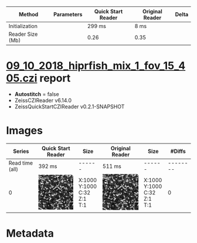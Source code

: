|  Method            | Parameters       | Quick Start Reader | Original Reader | Delta  |
| -------------------|------------------|--------------------|-----------------|------- |
| Initialization     |                  |299 ms|8 ms|        |
| Reader Size (Mb)     |                  |0.26|0.35|        |
# [09_10_2018_hiprfish_mix_1_fov_15_405.czi](https://zenodo.org/record/3457096/files/09_10_2018_hiprfish_mix_1_fov_15_405.czi) report
 - **Autostitch** = false
 - ZeissCZIReader v6.14.0
 - ZeissQuickStartCZIReader v0.2.1-SNAPSHOT

# Images 

| Series            | Quick Start Reader | Size | Original Reader | Size | #Diffs |
|-------------------|--------------------|------|-----------------|------|--------|
| Read time (all)   |392 ms|------|511 ms|------|--------|
|0|![09_10_2018_hiprfish_mix_1_fov_15_405.quick_true.flat_true.stitch_false.series_0.jpg](09_10_2018_hiprfish_mix_1_fov_15_405/09_10_2018_hiprfish_mix_1_fov_15_405.quick_true.flat_true.stitch_false.series_0.jpg)|X:1000<br>Y:1000<br>C:32<br>Z:1<br>T:1|![09_10_2018_hiprfish_mix_1_fov_15_405.quick_false.flat_true.stitch_false.series_0.jpg](09_10_2018_hiprfish_mix_1_fov_15_405/09_10_2018_hiprfish_mix_1_fov_15_405.quick_false.flat_true.stitch_false.series_0.jpg)|X:1000<br>Y:1000<br>C:32<br>Z:1<br>T:1|0|

# Metadata

